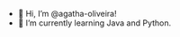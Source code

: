 - 👋 Hi, I’m @agatha-oliveira!
- 🌱 I’m currently learning Java and Python.

<!---
agatha-oliveira/agatha-oliveira is a ✨ special ✨ repository because its `README.md` (this file) appears on your GitHub profile.
You can click the Preview link to take a look at your changes.
--->
